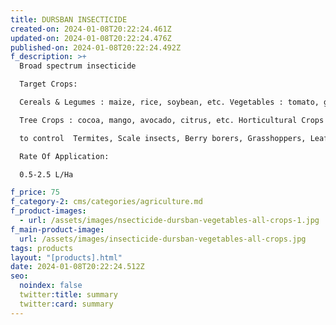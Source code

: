 ```yaml
---
title: DURSBAN INSECTICIDE
created-on: 2024-01-08T20:22:24.461Z
updated-on: 2024-01-08T20:22:24.476Z
published-on: 2024-01-08T20:22:24.492Z
f_description: >+
  Broad spectrum insecticide

  Target Crops:

  Cereals & Legumes : maize, rice, soybean, etc. Vegetables : tomato, garden eggs, pepper, etc.

  Tree Crops : cocoa, mango, avocado, citrus, etc. Horticultural Crops : pineapple, pawpaw, etc. and Ornamentals.

  to control  Termites, Scale insects, Berry borers, Grasshoppers, Leaf worm, Cockroaches, Ants, Mosquito larvae, etc.

  Rate Of Application:

  0.5-2.5 L/Ha

f_price: 75
f_category-2: cms/categories/agriculture.md
f_product-images:
  - url: /assets/images/nsecticide-dursban-vegetables-all-crops-1.jpg
f_main-product-image:
  url: /assets/images/insecticide-dursban-vegetables-all-crops.jpg
tags: products
layout: "[products].html"
date: 2024-01-08T20:22:24.512Z
seo:
  noindex: false
  twitter:title: summary
  twitter:card: summary
---
```

